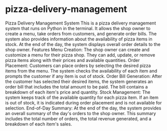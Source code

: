 # pizza-delivery-management
 Pizza Delivery Management System This is a pizza delivery management system that runs on Python in the terminal. It allows the shop owner to create a menu, take orders from customers, and generate order bills. The system also provides information about the availability of pizza items in stock. At the end of the day, the system displays overall order details to the shop owner.  Features Menu Creation: The shop owner can create and customize a menu for their pizza shop. They can add, update, or remove pizza items along with their prices and available quantities.  Order Placement: Customers can place orders by selecting the desired pizza items from the menu. The system checks the availability of each item and prompts the customer if any item is out of stock.  Order Bill Generation: After the customer has selected their desired items, the system generates an order bill that includes the total amount to be paid. The bill contains a breakdown of each item's price and quantity.  Stock Management: The system keeps track of the available quantity for each pizza item. If an item is out of stock, it is indicated during order placement and is not available for selection.  End-of-Day Summary: At the end of the day, the system provides an overall summary of the day's orders to the shop owner. This summary includes the total number of orders, the total revenue generated, and a breakdown of each item's sales.
